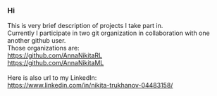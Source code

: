 ### Hi
This is very brief description of projects I take part in.<br>
Currently I participate in two git organization in collaboration with one another github user.<br>
Those organizations are:<br>
https://github.com/AnnaNikitaRL <br>
https://github.com/AnnaNikitaML <br>
<br>
Here is also url to my LinkedIn:<br>
https://www.linkedin.com/in/nikita-trukhanov-04483158/


<!--
**darthrevenge/darthrevenge** is a ✨ _special_ ✨ repository because its `README.md` (this file) appears on your GitHub profile.

Here are some ideas to get you started:

- 🔭 I’m currently working on ...
- 🌱 I’m currently learning ...
- 👯 I’m looking to collaborate on ...
- 🤔 I’m looking for help with ...
- 💬 Ask me about ...
- 📫 How to reach me: ...
- 😄 Pronouns: ...
- ⚡ Fun fact: ...
-->
